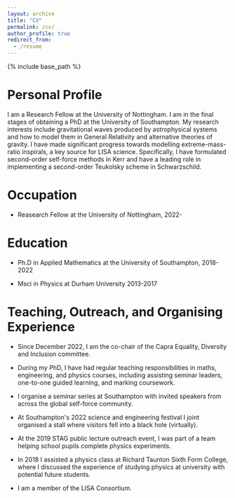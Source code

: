 ```yaml
---
layout: archive
title: "CV"
permalink: /cv/
author_profile: true
redirect_from:
  - /resume
---
```


{% include base_path %}



# Personal Profile

I am a Research Fellow at the University of Nottingham. I am in the final stages of obtaining a PhD at the University of Southampton. My research interests include gravitational waves produced by astrophysical systems and how to model them in General Relativity and alternative theories of gravity. I have made significant progress towards modelling extreme-mass-ratio inspirals, a key source for LISA science. Specifically, I have formulated second-order self-force methods in Kerr and have a leading role in implementing a second-order Teukolsky scheme in Schwarzschild.


# Occupation

* Reasearch Fellow at the University of Nottingham, 2022-


# Education

* Ph.D in Applied Mathematics at the University of Southampton, 2018-2022

* Msci in Physics at Durham University 2013-2017 


# Teaching, Outreach, and Organising Experience
  
* Since December 2022, I am the co-chair of the Capra Equality, Diversity and Inclusion committee.

* During my PhD, I have had regular teaching responsibilities in maths, engineering, and physics courses, including assisting seminar leaders, one-to-one guided learning, and marking coursework.

* I organise a seminar series at Southampton with invited speakers from across the global self-force community.

* At Southampton's 2022 science and engineering festival I joint organised a stall where visitors fell into a black hole (virtually).

* At the 2019 STAG public lecture outreach event, I was part of a team helping school pupils complete physics experiments. 

* In 2018 I assisted a physics class at Richard Taunton Sixth Form College, where I discussed the experience of studying physics at university with potential future students. 

* I am a member of the LISA Consortium.

